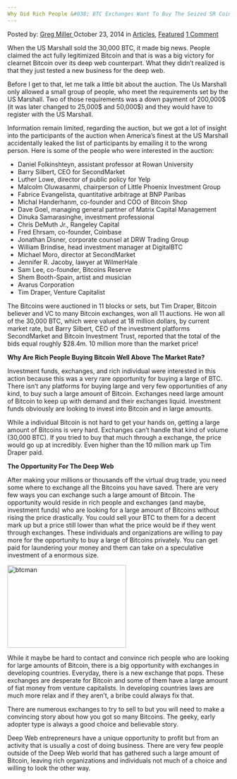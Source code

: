 ```yaml
---
Why Did Rich People &#038; BTC Exchanges Want To Buy The Seized SR Coins?
---
```

<article class="post-listing post-6847 post type-post status-publish format-standard has-post-thumbnail hentry category-articles category-deepdot-news tag-bitcoin tag-bitcoins tag-buy tag-exchanges tag-people tag-rich tag-road tag-seized tag-silk">
    <div class="post-inner">
    <p class="post-meta">
    <span>Posted by: <a href="https://www.deepdotweb.com/author/gregmiller/" title="">Greg Miller </a></span>
    <span>October 23, 2014</span>
    <span>in <a href="https://www.deepdotweb.com/category/articles/" rel="category tag">Articles</a>, <a href="https://www.deepdotweb.com/category/deepdot-news/" rel="category tag">Featured</a></span>
    <span><a href="https://www.deepdotweb.com/2014/10/23/rich-people-bitcoin-exchanges-want-buy-seized-silk-road-bitcoins/#comments">1 Comment</a></span>
    </p>
    <div class="clear"></div>
    <div class="entry">
    <p>When the US Marshall sold the 30,000 BTC, it made big news. People claimed the act fully legitimized Bitcoin and that is was a big victory for clearnet Bitcoin over its deep web counterpart. What they didn&#8217;t realized is that they just tested a new business for the deep web.</p>
    <p>Before I get to that, let me talk a little bit about the auction. The Us Marshall only allowed a small group of people, who meet the requirements set by the US Marshall. Two of those requirements was a down payment of 200,000$ (it was later changed to 25,000$ and 50,000$) and they would have to register with the US Marshall.</p>
    <p>Information remain limited, regarding the auction, but we got a lot of insight into the participants of the auction when America&#8217;s finest at the US Marshall accidentally leaked the list of participants by emailing it to the wrong person. Here is some of the people who were interested in the auction:</p>
    <ul>
    <li>Daniel Folkinshteyn, assistant professor at Rowan University</li>
    <li>Barry Silbert, CEO for SecondMarket</li>
    <li>Luther Lowe, director of public policy for Yelp</li>
    <li>Malcolm Oluwasanmi, chairperson of Little Phoenix Investment Group</li>
    <li>Fabrice Evangelista, quantitative arbitrage at BNP Paribas</li>
    <li>Michal Handerhanm, co-founder and COO of Bitcoin Shop</li>
    <li>Dave Goel, managing general partner of Matrix Capital Management</li>
    <li>Dinuka Samarasinghe, investment professional</li>
    <li>Chris DeMuth Jr., Rangeley Capital</li>
    <li>Fred Ehrsam, co-founder, Coinbase</li>
    <li>Jonathan Disner, corporate counsel at DRW Trading Group</li>
    <li>William Brindise, head investment manager at DigitalBTC</li>
    <li>Michael Moro, director at SecondMarket</li>
    <li>Jennifer R. Jacoby, lawyer at WilmerHale</li>
    <li>Sam Lee, co-founder, Bitcoins Reserve</li>
    <li>Shem Booth-Spain, artist and musician</li>
    <li>Avarus Corporation</li>
    <li>Tim Draper, Venture Capitalist</li>
    </ul>
    <p>The Bitcoins were auctioned in 11 blocks or sets, but Tim Draper, Bitcoin believer and VC to many Bitcoin exchanges, won all 11 auctions. He won all of the 30,000 BTC, which were valued at 18 million dollars, by current market rate, but Barry Silbert, CEO of the investment platforms SecondMarket and Bitcoin Investment Trust, reported that the total of the bids equal roughly $28.4m. 10 million more than the market price!</p>
    <p><strong>Why Are Rich People Buying Bitcoin Well Above The Market Rate?</strong></p>
    <p>Investment funds, exchanges, and rich individual were interested in this action because this was a very rare opportunity for buying a large of BTC. There isn&#8217;t any platforms for buying large and very few opportunities of any kind, to buy such a large amount of Bitcoin. Exchanges need large amount of Bitcoin to keep up with demand and their exchanges liquid. Investment funds obviously are looking to invest into Bitcoin and in large amounts.</p>
    <p>While a individual Bitcoin is not hard to get your hands on, getting a large amount of Bitcoins is very hard. Exchanges can&#8217;t handle that kind of volume (30,000 BTC). If you tried to buy that much through a exchange, the price would go up at incredibly. Even higher than the 10 million mark up Tim Draper paid.</p>
    <p><strong>The Opportunity For The Deep Web</strong></p>
    <p>After making your millions or thousands off the virtual drug trade, you need some where to exchange all the Bitcoins you have saved. There are very few ways you can exchange such a large amount of Bitcoin. The opportunity would reside in rich people and exchanges (and maybe, investment funds) who are looking for a large amount of Bitcoins without rising the price drastically. You could sell your BTC to them for a decent mark up but a price still lower than what the price would be if they went through exchanges. These individuals and organizations are willing to pay more for the opportunity to buy a large of Bitcoins privately. You can get paid for laundering your money and them can take on a speculative investment of a enormous size.</p>
    <p><a href="http://www.deepdotweb.com/wp-content/uploads/2014/08/btcman.png"><img class="aligncenter size-full wp-image-6849" src="https://www.deepdotweb.com/wp-content/uploads/2014/08/btcman.png" alt="btcman" width="269" height="187"/></a></p>
    <p>While it maybe be hard to contact and convince rich people who are looking for large amounts of Bitcoin, there is a big opportunity with exchanges in developing countries. Everyday, there is a new exchange that pops. These exchanges are desperate for Bitcoin and some of them have a large amount of fiat money from venture capitalists. In developing countries laws are much more relax and if they aren&#8217;t, a bribe could always fix that.</p>
    <p>There are numerous exchanges to try to sell to but you will need to make a convincing story about how you got so many Bitcoins. The geeky, early adopter type is always a good choice and believable story.</p>
    <p>Deep Web entrepreneurs have a unique opportunity to profit but from an activity that is usually a cost of doing business. There are very few people outside of the Deep Web world that has gathered such a large amount of Bitcoin, leaving rich organizations and individuals not much of a choice and willing to look the other way.</p>
    </div>
    <span style="display:none"><a href="https://www.deepdotweb.com/tag/bitcoin/" rel="tag">bitcoin</a> <a href="https://www.deepdotweb.com/tag/bitcoins/" rel="tag">bitcoins</a> <a href="https://www.deepdotweb.com/tag/buy/" rel="tag">buy</a> <a href="https://www.deepdotweb.com/tag/exchanges/" rel="tag">exchanges</a> <a href="https://www.deepdotweb.com/tag/people/" rel="tag">people</a> <a href="https://www.deepdotweb.com/tag/rich/" rel="tag">rich</a> <a href="https://www.deepdotweb.com/tag/road/" rel="tag">road</a> <a href="https://www.deepdotweb.com/tag/seized/" rel="tag">seized</a> <a href="https://www.deepdotweb.com/tag/silk/" rel="tag">silk</a></span> <span style="display:none" class="updated">2014-10-23</span>
    <div style="display:none" class="vcard author" itemprop="author" itemscope itemtype="http://schema.org/Person"><strong class="fn" itemprop="name"><a href="https://www.deepdotweb.com/author/gregmiller/" title="Posts by Greg Miller" rel="author">Greg Miller</a></strong></div>
    </div>
</article>

